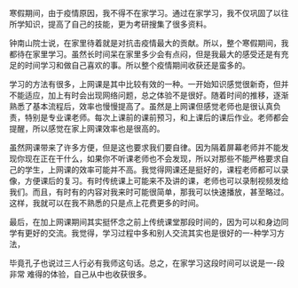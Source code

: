 寒假期间，由于疫情原因，我不得不在家学习。通过在家学习，我不仅巩固了以往所学知识，提高了自己的技能，更为考研搜集了很多资料。

钟南山院士说，在家里待着就是对抗击疫情最大的贡献。所以，整个寒假期间，我都待在家里学习。虽然长时间呆在家里多少会有点闷，但是我最大的感受还是有充足的时间学习和做自己喜欢的事。所以整个疫情期间收获还是蛮多的。

学习的方法有很多，上网课是其中比较有效的一种。一开始知识感觉很新奇，但并不能适应，加上有时会出现网络问题，总之体验不是很好。随着时间的推移，逐渐熟悉了基本流程后，效率也慢慢提高了。虽然是上网课但感觉老师也是很认真负责，特别是专业课老师。每次上课前的课前预习，和上课后的课后作业。老师都会提醒，所以感觉在家上网课效率也是很高的。

虽然网课带来了许多方便，但是这也要求我们要自律。因为隔着屏幕老师并不能发现你现在正在干什么，如果你不听课老师也不会发现，所以对那些不能严格要求自己的学生，上网课的效率可能并不高。我觉得网课还是挺好的，课程老师都可以录像，方便课后的复习。有时传统课上可能来不及讲的课，老师也可以录制视频发给我们。而且，有时有的内容对我来时可能很简单，那我可以快速播放，甚至略过。这样，我就可以在我不熟悉的只是点上花费更多的时间。

最后，在加上网课期间其实挺怀念之前上传统课堂那段时间的，因为可以和身边同学有更好的交流。我觉得，学习过程中多和别人交流其实也是很好的一-种学习方法，

毕竟孔子也说过三人行必有我师这句话。总之，在家学习这段时间可以说是一-段非常
难得的体验，自己从中也收获很多。